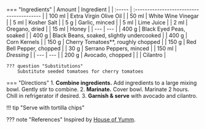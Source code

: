 === "Ingredients"
    | Amount | Ingredient                                |
    | :----- | :---------------------------------------- |
    | 100 ml | Extra Virgin Olive Oil                    |
    | 50 ml  | White Wine Vinegar                        |
    | 5 ml   | Kosher Salt                               |
    | 5 g    | Garlic, minced                            |
    | 5 ml   | Lime Juice                                |
    | 2 ml   | Oregano, dried                            |
    | 15 ml  | Honey                                     |
    | ---    | ---                                       |
    | 400 g  | Black Eyed Peas, soaked                   |
    | 400 g  | Black Beans, soaked, slightly undercooked |
    | 400 g  | Corn Kernels                              |
    | 150 g  | Cherry Tomatoes**, roughly chopped        |
    | 150 g  | Red Bell Pepper, chopped                  |
    | 30 g   | Serrano Peppers, minced                   |
    | 150 ml | *Dressing*                                |
    | ---    | ---                                       |
    | 200 g  | Avocado, chopped                          |
    |        | Cilantro                                  |

    ??? question "Substitutions"
        Substitute seeded tomatoes for cherry tomatoes

=== "Directions"
    1. **Combine ingredients.** Add ingredients to a large mixing bowl. Gently stir to combine.
    2. **Marinate.** Cover bowl. Marinate 2 hours. Chill in refrigerator if desired.
    3. **Garnish & serve** with avocado and cilantro.


!!! tip "Serve with tortilla chips"

??? note "References"
    Inspired by [House of Yumm](https://houseofyumm.com/texas-caviar/).
